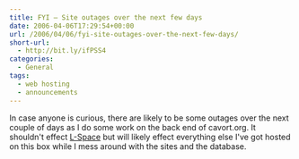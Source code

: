 ```yaml
---
title: FYI – Site outages over the next few days
date: 2006-04-06T17:29:54+00:00
url: /2006/04/06/fyi-site-outages-over-the-next-few-days/
short-url:
  - http://bit.ly/ifPSS4
categories:
  - General
tags:
  - web hosting
  - announcements
---
```

In case anyone is curious, there are likely to be some outages over the next couple of days as I do some work on the back end of cavort.org. It shouldn't effect <a href="http://www.cavort.org/l-space">L-Space</a> but will likely effect everything else I've got hosted on this box while I mess around with the sites and the database.